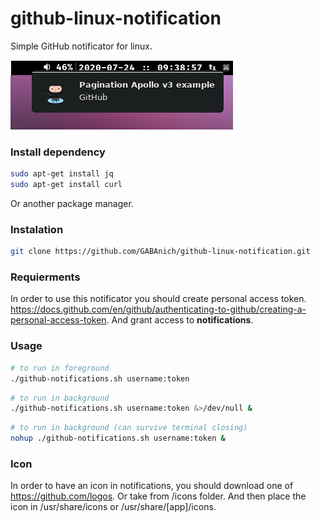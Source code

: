 # github-linux-notification

Simple GitHub notificator for linux.

![example](https://github.com/GABAnich/github-linux-notification/blob/master/images/example.png)

### Install dependency

```bash
sudo apt-get install jq
sudo apt-get install curl
```

Or another package manager.

### Instalation

```bash
git clone https://github.com/GABAnich/github-linux-notification.git
```

### Requierments

In order to use this notificator you should create personal access token.
https://docs.github.com/en/github/authenticating-to-github/creating-a-personal-access-token.
And grant access to **notifications**.

### Usage

```bash
# to run in foreground
./github-notifications.sh username:token
```

```bash
# to run in background
./github-notifications.sh username:token &>/dev/null &
```

```bash
# to run in background (can survive terminal closing)
nohup ./github-notifications.sh username:token &
```

### Icon

In order to have an icon in notifications, you should download one of https://github.com/logos.
Or take from /icons folder. And then place the icon in /usr/share/icons or /usr/share/[app]/icons.
